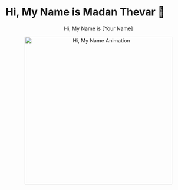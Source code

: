 # Hi, My Name is Madan Thevar 👋

<p align="center">Hi, My Name is [Your Name]</p>

<p align="center">
  <img src="URL_TO_YOUR_GIF" alt="Hi, My Name Animation" width="400" />
</p>
<!--
**MadanThevar/MadanThevar** is a ✨ _special_ ✨ repository because its `README.md` (this file) appears on your GitHub profile.

Here are some ideas to get you started:

- 🔭 I’m currently working on ...
- 🌱 I’m currently learning ...
- 👯 I’m looking to collaborate on ...
- 🤔 I’m looking for help with ...
- 💬 Ask me about ...
- 📫 How to reach me: ...
- 😄 Pronouns: ...
- ⚡ Fun fact: ...
-->
